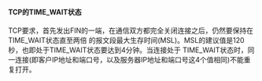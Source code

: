 #### TCP的TIME_WAIT状态

TCP要求，首先发出FIN的一端，在通信双方都完全关闭连接之后，仍然要保持在TIME_WAIT状态直至两倍
的报文段最大生存时间(MSL)。MSL的建议值是120秒，也即处于TIME_WAIT状态要达到4分钟。当连接处于
TIME_WAIT状态时，同一连接(即客户IP地址和端口号，以及服务器IP地址和端口号这4个值相同)不能重复打开。